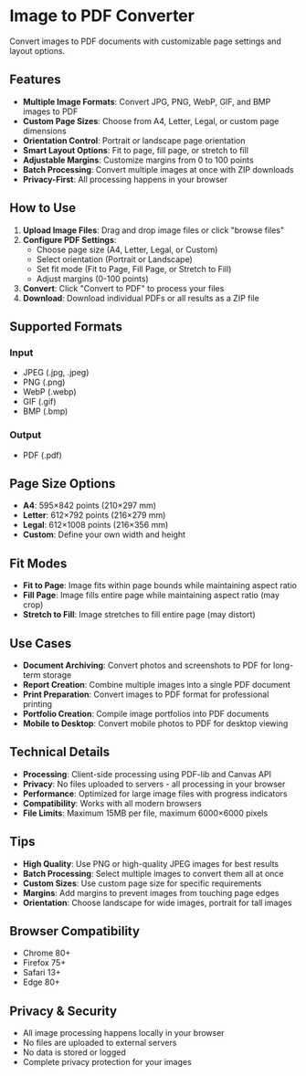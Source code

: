 # Image to PDF Converter

Convert images to PDF documents with customizable page settings and layout options.

## Features

- **Multiple Image Formats**: Convert JPG, PNG, WebP, GIF, and BMP images to PDF
- **Custom Page Sizes**: Choose from A4, Letter, Legal, or custom page dimensions
- **Orientation Control**: Portrait or landscape page orientation
- **Smart Layout Options**: Fit to page, fill page, or stretch to fill
- **Adjustable Margins**: Customize margins from 0 to 100 points
- **Batch Processing**: Convert multiple images at once with ZIP downloads
- **Privacy-First**: All processing happens in your browser

## How to Use

1. **Upload Image Files**: Drag and drop image files or click "browse files"
2. **Configure PDF Settings**:
   - Choose page size (A4, Letter, Legal, or Custom)
   - Select orientation (Portrait or Landscape)
   - Set fit mode (Fit to Page, Fill Page, or Stretch to Fill)
   - Adjust margins (0-100 points)
3. **Convert**: Click "Convert to PDF" to process your files
4. **Download**: Download individual PDFs or all results as a ZIP file

## Supported Formats

### Input
- JPEG (.jpg, .jpeg)
- PNG (.png)
- WebP (.webp)
- GIF (.gif)
- BMP (.bmp)

### Output
- PDF (.pdf)

## Page Size Options

- **A4**: 595×842 points (210×297 mm)
- **Letter**: 612×792 points (216×279 mm)
- **Legal**: 612×1008 points (216×356 mm)
- **Custom**: Define your own width and height

## Fit Modes

- **Fit to Page**: Image fits within page bounds while maintaining aspect ratio
- **Fill Page**: Image fills entire page while maintaining aspect ratio (may crop)
- **Stretch to Fill**: Image stretches to fill entire page (may distort)

## Use Cases

- **Document Archiving**: Convert photos and screenshots to PDF for long-term storage
- **Report Creation**: Combine multiple images into a single PDF document
- **Print Preparation**: Convert images to PDF format for professional printing
- **Portfolio Creation**: Compile image portfolios into PDF documents
- **Mobile to Desktop**: Convert mobile photos to PDF for desktop viewing

## Technical Details

- **Processing**: Client-side processing using PDF-lib and Canvas API
- **Privacy**: No files uploaded to servers - all processing in your browser
- **Performance**: Optimized for large image files with progress indicators
- **Compatibility**: Works with all modern browsers
- **File Limits**: Maximum 15MB per file, maximum 6000×6000 pixels

## Tips

- **High Quality**: Use PNG or high-quality JPEG images for best results
- **Batch Processing**: Select multiple images to convert them all at once
- **Custom Sizes**: Use custom page size for specific requirements
- **Margins**: Add margins to prevent images from touching page edges
- **Orientation**: Choose landscape for wide images, portrait for tall images

## Browser Compatibility

- Chrome 80+
- Firefox 75+
- Safari 13+
- Edge 80+

## Privacy & Security

- All image processing happens locally in your browser
- No files are uploaded to external servers
- No data is stored or logged
- Complete privacy protection for your images
